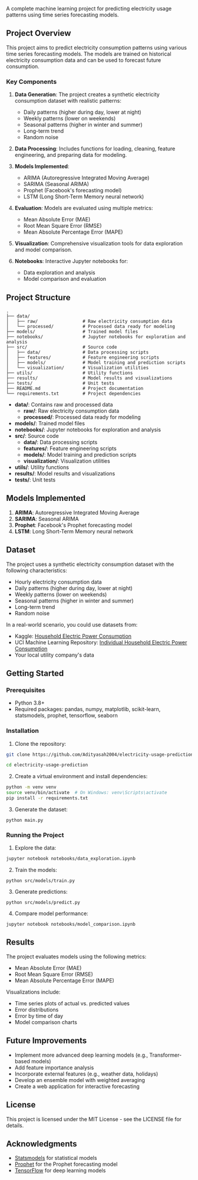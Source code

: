 A complete machine learning project for predicting electricity usage patterns using time series forecasting models.

## Project Overview

This project aims to predict electricity consumption patterns using various time series forecasting models. The models are trained on historical electricity consumption data and can be used to forecast future consumption.

### Key Components

1. **Data Generation**: The project creates a synthetic electricity consumption dataset with realistic patterns:
   - Daily patterns (higher during day, lower at night)
   - Weekly patterns (lower on weekends)
   - Seasonal patterns (higher in winter and summer)
   - Long-term trend
   - Random noise

2. **Data Processing**: Includes functions for loading, cleaning, feature engineering, and preparing data for modeling.

3. **Models Implemented**:
   - ARIMA (Autoregressive Integrated Moving Average)
   - SARIMA (Seasonal ARIMA)
   - Prophet (Facebook's forecasting model)
   - LSTM (Long Short-Term Memory neural network)

4. **Evaluation**: Models are evaluated using multiple metrics:
   - Mean Absolute Error (MAE)
   - Root Mean Square Error (RMSE)
   - Mean Absolute Percentage Error (MAPE)

5. **Visualization**: Comprehensive visualization tools for data exploration and model comparison.

6. **Notebooks**: Interactive Jupyter notebooks for:
   - Data exploration and analysis
   - Model comparison and evaluation

## Project Structure

```
.
├── data/
│   ├── raw/                 # Raw electricity consumption data
│   └── processed/           # Processed data ready for modeling
├── models/                  # Trained model files
├── notebooks/               # Jupyter notebooks for exploration and analysis
├── src/                     # Source code
│   ├── data/                # Data processing scripts
│   ├── features/            # Feature engineering scripts
│   ├── models/              # Model training and prediction scripts
│   └── visualization/       # Visualization utilities
├── utils/                   # Utility functions
├── results/                 # Model results and visualizations
├── tests/                   # Unit tests
├── README.md                # Project documentation
└── requirements.txt         # Project dependencies
```

- **data/**: Contains raw and processed data
  - **raw/**: Raw electricity consumption data
  - **processed/**: Processed data ready for modeling
- **models/**: Trained model files
- **notebooks/**: Jupyter notebooks for exploration and analysis
- **src/**: Source code
  - **data/**: Data processing scripts
  - **features/**: Feature engineering scripts
  - **models/**: Model training and prediction scripts
  - **visualization/**: Visualization utilities
- **utils/**: Utility functions
- **results/**: Model results and visualizations
- **tests/**: Unit tests

## Models Implemented

1. **ARIMA**: Autoregressive Integrated Moving Average
2. **SARIMA**: Seasonal ARIMA
3. **Prophet**: Facebook's Prophet forecasting model
4. **LSTM**: Long Short-Term Memory neural network

## Dataset

The project uses a synthetic electricity consumption dataset with the following characteristics:
- Hourly electricity consumption data
- Daily patterns (higher during day, lower at night)
- Weekly patterns (lower on weekends)
- Seasonal patterns (higher in winter and summer)
- Long-term trend
- Random noise

In a real-world scenario, you could use datasets from:
- Kaggle: [Household Electric Power Consumption](https://www.kaggle.com/uciml/electric-power-consumption-data-set)
- UCI Machine Learning Repository: [Individual Household Electric Power Consumption](https://archive.ics.uci.edu/ml/datasets/individual+household+electric+power+consumption)
- Your local utility company's data

## Getting Started

### Prerequisites

- Python 3.8+
- Required packages: pandas, numpy, matplotlib, scikit-learn, statsmodels, prophet, tensorflow, seaborn

### Installation

1. Clone the repository:

```bash
git clone https://github.com/Adityasah2004/electricity-usage-prediction.git

cd electricity-usage-prediction
```


2. Create a virtual environment and install dependencies:
```bash
python -m venv venv
source venv/bin/activate  # On Windows: venv\Scripts\activate
pip install -r requirements.txt
```


3. Generate the dataset:
```
python main.py
```


### Running the Project

1. Explore the data:
```bash
jupyter notebook notebooks/data_exploration.ipynb
```

2. Train the models:
```
python src/models/train.py
```

3. Generate predictions:
```
python src/models/predict.py
```


4. Compare model performance:
```
jupyter notebook notebooks/model_comparison.ipynb
```
## Results

The project evaluates models using the following metrics:
- Mean Absolute Error (MAE)
- Root Mean Square Error (RMSE)
- Mean Absolute Percentage Error (MAPE)

Visualizations include:
- Time series plots of actual vs. predicted values
- Error distributions
- Error by time of day
- Model comparison charts

## Future Improvements

- Implement more advanced deep learning models (e.g., Transformer-based models)
- Add feature importance analysis
- Incorporate external features (e.g., weather data, holidays)
- Develop an ensemble model with weighted averaging
- Create a web application for interactive forecasting

## License

This project is licensed under the MIT License - see the LICENSE file for details.

## Acknowledgments

- [Statsmodels](https://www.statsmodels.org/) for statistical models
- [Prophet](https://facebook.github.io/prophet/) for the Prophet forecasting model
- [TensorFlow](https://www.tensorflow.org/) for deep learning models
